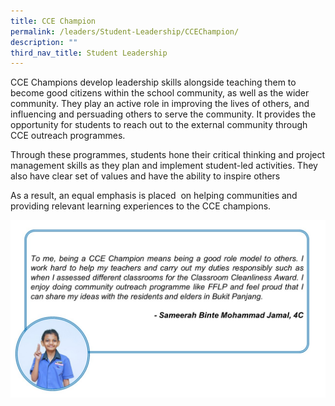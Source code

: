 ```yaml
---
title: CCE Champion
permalink: /leaders/Student-Leadership/CCEChampion/
description: ""
third_nav_title: Student Leadership
---
```

CCE Champions develop leadership skills alongside teaching them to become good citizens within the school community, as well as the wider community. They play an active role in improving the lives of others, and influencing and persuading others to serve the community. It provides the opportunity for students to reach out to the external community through CCE outreach programmes.

Through these programmes, students hone their critical thinking and project management skills as they plan and implement student-led activities. They also have clear set of values and have the ability to inspire others

As a result, an equal emphasis is placed  on helping communities and providing relevant learning experiences to the CCE champions.

![](/images/CCE%20Champ.jpg)

